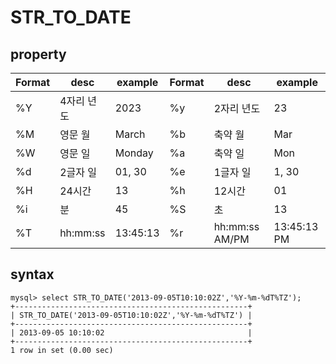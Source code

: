 # STR_TO_DATE


## property
| Format | desc | example | Format | desc | example |
|--------|------|---------|--------|------|---------|
| %Y | 4자리 년도 | 2023 | %y | 2자리 년도 | 23 |
| %M | 영문 월 | March | %b | 축약 월 | Mar | %m | 2자리 월 | 03 |
| %W | 영문 일 | Monday | %a | 축약 일 | Mon |
| %d | 2글자 일 | 01, 30 | %e | 1글자 일 | 1, 30 |
| %H | 24시간 | 13 | %h | 12시간 | 01 |
| %i | 분 | 45 | %S | 초 | 13 |
| %T | hh:mm:ss | 13:45:13 | %r | hh:mm:ss AM/PM | 13:45:13 PM |


## syntax
``` 
mysql> select STR_TO_DATE('2013-09-05T10:10:02Z','%Y-%m-%dT%TZ');
+----------------------------------------------------+
| STR_TO_DATE('2013-09-05T10:10:02Z','%Y-%m-%dT%TZ') |
+----------------------------------------------------+
| 2013-09-05 10:10:02                                |
+----------------------------------------------------+
1 row in set (0.00 sec)
```
